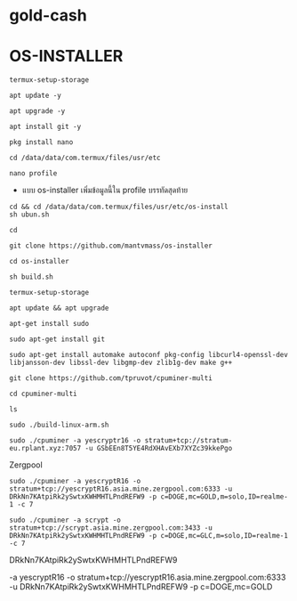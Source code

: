 # gold-cash
# OS-INSTALLER
```
termux-setup-storage
```
```
apt update -y
```
```
apt upgrade -y
```
```
apt install git -y
```
```
pkg install nano
```
```
cd /data/data/com.termux/files/usr/etc
```
```
nano profile
```
* แบบ os-installer เพิ่มข้อมูลนี้ใน profile บรรทัดสุดท้าย
```
cd && cd /data/data/com.termux/files/usr/etc/os-install
sh ubun.sh
```
```
cd
```
```
git clone https://github.com/mantvmass/os-installer
```
```
cd os-installer
```
```
sh build.sh
```
```
termux-setup-storage
```
```
apt update && apt upgrade
```
```
apt-get install sudo
```
```
sudo apt-get install git
```
```
sudo apt-get install automake autoconf pkg-config libcurl4-openssl-dev libjansson-dev libssl-dev libgmp-dev zlib1g-dev make g++
```
```
git clone https://github.com/tpruvot/cpuminer-multi
```
```
cd cpuminer-multi
```
```
ls
```
```
sudo ./build-linux-arm.sh
```
```
sudo ./cpuminer -a yescryptr16 -o stratum+tcp://stratum-eu.rplant.xyz:7057 -u GSbEEn8T5YE4RdXHAvEXb7XYZc39kkePgo
```

Zergpool
```
sudo ./cpuminer -a yescryptR16 -o stratum+tcp://yescryptR16.asia.mine.zergpool.com:6333 -u DRkNn7KAtpiRk2ySwtxKWHMHTLPndREFW9 -p c=DOGE,mc=GOLD,m=solo,ID=realme-1 -c 7
```
```
sudo ./cpuminer -a scrypt -o stratum+tcp://scrypt.asia.mine.zergpool.com:3433 -u DRkNn7KAtpiRk2ySwtxKWHMHTLPndREFW9 -p c=DOGE,mc=GLC,m=solo,ID=realme-1 -c 7
```
DRkNn7KAtpiRk2ySwtxKWHMHTLPndREFW9

-a yescryptR16 -o stratum+tcp://yescryptR16.asia.mine.zergpool.com:6333 -u DRkNn7KAtpiRk2ySwtxKWHMHTLPndREFW9 -p c=DOGE,mc=GOLD
